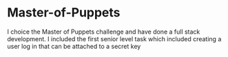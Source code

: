 # Master-of-Puppets
I choice the Master of Puppets challenge and have done a full stack development. I included the first senior level task which included creating a user log in that can be attached to a secret key
